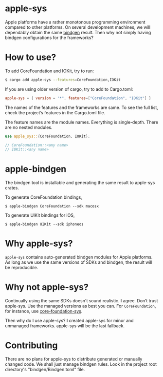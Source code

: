 # apple-sys

Apple platforms have a rather monotonous programming environment compared to other platforms. On several development machines, we will dependably obtain the same [bindgen](https://github.com/rust-lang/rust-bindgen) result. Then why not simply having bindgen configurations for the frameworks?
# How to use?

To add CoreFoundation and IOKit, try to run:
```sh
$ cargo add apple-sys --features=CoreFoundation,IOKit
```

If you are using older version of cargo, try to add to Cargo.toml:
```toml
apple-sys = { version = "*", features=["CoreFoundation", "IOKit"] }
```

The names of the features and the frameworks are same.
To see the full list, check the project’s features in the Cargo.toml file.
 
The feature names are the module names. Everything is single-depth. There are no nested modules.

```rust
use apple_sys::{CoreFoundation, IOKit};

// CoreFoundation::<any name>
// IOKit::<any name>
```

# apple-bindgen

The bindgen tool is installable and generating the same result to apple-sys crates.

To generate CoreFoundation bindings,
```
$ apple-bindgen CoreFoundation --sdk macosx
```

To generate UIKit bindings for iOS,
```
$ apple-bindgen UIKit --sdk iphoneos
```

# Why apple-sys?

`apple-sys` contains auto-generated bindgen modules for Apple platforms. As long as we use the same versions of SDKs and bindgen, the result will be reproducible.

# Why not apple-sys?
Continually using the same SDKs doesn't sound realistic. I agree. Don’t trust apple-sys. Use the managed versions as best you can. For `CoreFoundation`, for instance, use [core-foundation-sys](https://github.com/servo/core-foundation-rs).

Then why do I use apple-sys? I created apple-sys for minor and unmanaged frameworks. apple-sys will be the last fallback.

# Contributing

There are no plans for apple-sys to distribute generated or manually changed code. We shall just manage bindgen rules.
Look in the project root directory's "bindgen/Bindgen.toml" file.
